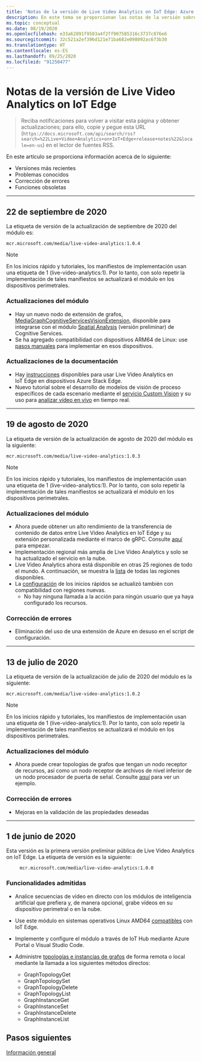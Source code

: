 ```yaml
---
title: 'Notas de la versión de Live Video Analytics on IoT Edge: Azure'
description: En este tema se proporcionan las notas de la versión sobre las mejoras, las versiones, las correcciones de errores y los problemas conocidos de Live Video Analytics on IoT Edge.
ms.topic: conceptual
ms.date: 08/19/2020
ms.openlocfilehash: e33a62891f9503a4f2ff907585316c3737c876e6
ms.sourcegitcommit: 32c521a2ef396d121e71ba682e098092ac673b30
ms.translationtype: HT
ms.contentlocale: es-ES
ms.lasthandoff: 09/25/2020
ms.locfileid: "91250477"
---
```

# <a name="live-video-analytics-on-iot-edge-release-notes"></a>Notas de la versión de Live Video Analytics on IoT Edge

>Reciba notificaciones para volver a visitar esta página y obtener actualizaciones; para ello, copie y pegue esta URL (`https://docs.microsoft.com/api/search/rss?search=%22Live+Video+Analytics+on+IoT+Edge+release+notes%22&locale=en-us`) en el lector de fuentes RSS.

En este artículo se proporciona información acerca de lo siguiente:

* Versiones más recientes
* Problemas conocidos
* Corrección de errores
* Funciones obsoletas

<hr width=100%>

## <a name="september-22-2020"></a>22 de septiembre de 2020

La etiqueta de versión de la actualización de septiembre de 2020 del módulo es:

```
mcr.microsoft.com/media/live-video-analytics:1.0.4
```

> [!NOTE]
> En los inicios rápido y tutoriales, los manifiestos de implementación usan una etiqueta de 1 (live-video-analytics:1). Por lo tanto, con solo repetir la implementación de tales manifiestos se actualizará el módulo en los dispositivos perimetrales.

### <a name="module-updates"></a>Actualizaciones del módulo

* Hay un nuevo nodo de extensión de grafos, [MediaGraphCognitiveServicesVisionExtension](spatial-analysis-tutorial.md), disponible para integrarse con el módulo [Spatial Analysis](https://docs.microsoft.com/legal/cognitive-services/computer-vision/intro-to-spatial-analysis-public-preview) (versión preliminar) de Cognitive Services.
* Se ha agregado compatibilidad con dispositivos ARM64 de Linux: use [pasos manuales](deploy-iot-edge-device.md) para implementar en esos dispositivos.

### <a name="documentation-updates"></a>Actualizaciones de la documentación

* Hay [instrucciones](deploy-azure-stack-edge-how-to.md) disponibles para usar Live Video Analytics en IoT Edge en dispositivos Azure Stack Edge.
* Nuevo tutorial sobre el desarrollo de modelos de visión de proceso específicos de cada escenario mediante el [servicio Custom Vision](https://azure.microsoft.com/services/cognitive-services/custom-vision-service/) y su uso para [analizar vídeo en vivo](custom-vision-tutorial.md) en tiempo real.

<hr width=100%>

## <a name="august-19-2020"></a>19 de agosto de 2020

La etiqueta de versión de la actualización de agosto de 2020 del módulo es la siguiente:

```
mcr.microsoft.com/media/live-video-analytics:1.0.3
```

> [!NOTE]
> En los inicios rápido y tutoriales, los manifiestos de implementación usan una etiqueta de 1 (live-video-analytics:1). Por lo tanto, con solo repetir la implementación de tales manifiestos se actualizará el módulo en los dispositivos perimetrales.

### <a name="module-updates"></a>Actualizaciones del módulo

* Ahora puede obtener un alto rendimiento de la transferencia de contenido de datos entre Live Video Analytics en IoT Edge y su extensión personalizada mediante el marco de gRPC. Consulte [aquí](analyze-live-video-use-your-grpc-model-quickstart.md) para empezar.
* Implementación regional más amplia de Live Video Analytics y solo se ha actualizado el servicio en la nube.  
* Live Video Analytics ahora está disponible en otras 25 regiones de todo el mundo. A continuación, se muestra la [lista](https://azure.microsoft.com/global-infrastructure/services/?products=media-services) de todas las regiones disponibles.  
* La [configuración](https://aka.ms/lva-edge/setup-resources-for-samples) de los inicios rápidos se actualizó también con compatibilidad con regiones nuevas.
    * No hay ninguna llamada a la acción para ningún usuario que ya haya configurado los recursos.

### <a name="bug-fixes"></a>Corrección de errores 

* Eliminación del uso de una extensión de Azure en desuso en el script de configuración.

<hr width=100%>

## <a name="july-13-2020"></a>13 de julio de 2020

La etiqueta de versión de la actualización de julio de 2020 del módulo es la siguiente:

```
mcr.microsoft.com/media/live-video-analytics:1.0.2
```

> [!NOTE]
> En los inicios rápido y tutoriales, los manifiestos de implementación usan una etiqueta de 1 (live-video-analytics:1). Por lo tanto, con solo repetir la implementación de tales manifiestos se actualizará el módulo en los dispositivos perimetrales.

### <a name="module-updates"></a>Actualizaciones del módulo

* Ahora puede crear topologías de grafos que tengan un nodo receptor de recursos, así como un nodo receptor de archivos de nivel inferior de un nodo procesador de puerta de señal. Consulte [aquí](https://github.com/Azure/live-video-analytics/tree/master/MediaGraph/topologies/evr-motion-assets-files) para ver un ejemplo.

### <a name="bug-fixes"></a>Corrección de errores

* Mejoras en la validación de las propiedades deseadas

<hr width=100%>

## <a name="june-1-2020"></a>1 de junio de 2020

Esta versión es la primera versión preliminar pública de Live Video Analytics on IoT Edge. La etiqueta de versión es la siguiente:

```
     mcr.microsoft.com/media/live-video-analytics:1.0.0
```

### <a name="supported-functionalities"></a>Funcionalidades admitidas

* Analice secuencias de vídeo en directo con los módulos de inteligencia artificial que prefiera y, de manera opcional, grabe vídeos en su dispositivo perimetral o en la nube.
* Use este módulo en sistemas operativos Linux AMD64 [compatibles](../../iot-edge/support.md) con IoT Edge.
* Implemente y configure el módulo a través de IoT Hub mediante Azure Portal o Visual Studio Code.
* Administre [topologías e instancias de grafos](media-graph-concept.md#media-graph-topologies-and-instances) de forma remota o local mediante la llamada a los siguientes métodos directos:

    *   GraphTopologyGet
    *   GraphTopologySet
    *   GraphTopologyDelete
    *   GraphTopologyList
    *   GraphInstanceGet
    *   GraphInstanceSet
    *   GraphInstanceDelete
    *   GraphInstanceList

## <a name="next-steps"></a>Pasos siguientes

[Información general](overview.md)
